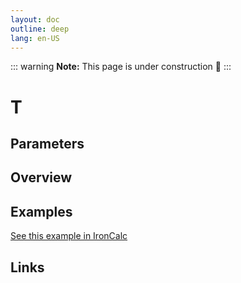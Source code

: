 ```yaml
---
layout: doc
outline: deep
lang: en-US
---
```


::: warning
**Note:** This page is under construction 🚧
:::

# T

## Parameters

## Overview

## Examples

[See this example in IronCalc](https://app.ironcalc.com/?filename=t)

## Links